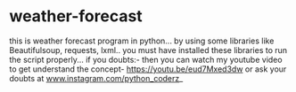 # weather-forecast
this is weather forecast program in python... by using some libraries like Beautifulsoup, requests, lxml.. you must have installed these libraries to run the script properly... 
if you doubts:-
then you can watch my youtube video to get understand the concept- https://youtu.be/eud7Mxed3dw
or ask your doubts at www.instagram.com/python_coderz_
